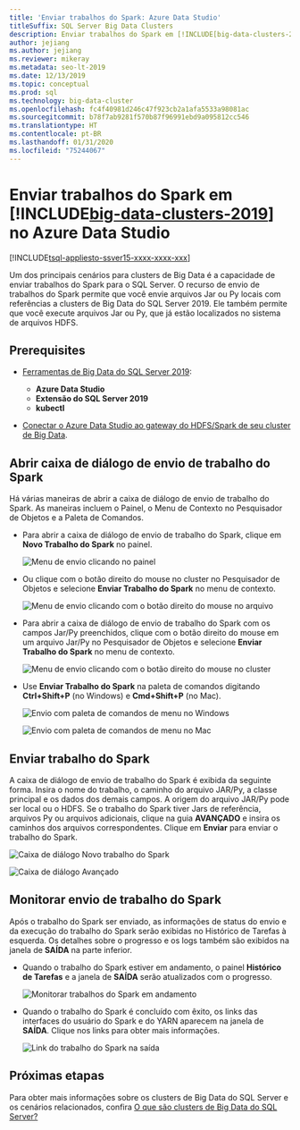```yaml
---
title: 'Enviar trabalhos do Spark: Azure Data Studio'
titleSuffix: SQL Server Big Data Clusters
description: Enviar trabalhos do Spark em [!INCLUDE[big-data-clusters-2019](../includes/ssbigdataclusters-ss-nover.md)] no Azure Data Studio.
author: jejiang
ms.author: jejiang
ms.reviewer: mikeray
ms.metadata: seo-lt-2019
ms.date: 12/13/2019
ms.topic: conceptual
ms.prod: sql
ms.technology: big-data-cluster
ms.openlocfilehash: fc4f40981d246c47f923cb2a1afa5533a98081ac
ms.sourcegitcommit: b78f7ab9281f570b87f96991ebd9a095812cc546
ms.translationtype: HT
ms.contentlocale: pt-BR
ms.lasthandoff: 01/31/2020
ms.locfileid: "75244067"
---
```

# <a name="submit-spark-jobs-on-big-data-clusters-2019-in-azure-data-studio"></a>Enviar trabalhos do Spark em [!INCLUDE[big-data-clusters-2019](../includes/ssbigdataclusters-ss-nover.md)] no Azure Data Studio

[!INCLUDE[tsql-appliesto-ssver15-xxxx-xxxx-xxx](../includes/tsql-appliesto-ssver15-xxxx-xxxx-xxx.md)]

Um dos principais cenários para clusters de Big Data é a capacidade de enviar trabalhos do Spark para o SQL Server. O recurso de envio de trabalhos do Spark permite que você envie arquivos Jar ou Py locais com referências a clusters de Big Data do SQL Server 2019. Ele também permite que você execute arquivos Jar ou Py, que já estão localizados no sistema de arquivos HDFS. 

## <a name="prerequisites"></a>Prerequisites

- [Ferramentas de Big Data do SQL Server 2019](deploy-big-data-tools.md):
   - **Azure Data Studio**
   - **Extensão do SQL Server 2019**
   - **kubectl**

- [Conectar o Azure Data Studio ao gateway do HDFS/Spark de seu cluster de Big Data](connect-to-big-data-cluster.md).

## <a name="open-spark-job-submission-dialog"></a>Abrir caixa de diálogo de envio de trabalho do Spark

Há várias maneiras de abrir a caixa de diálogo de envio de trabalho do Spark. As maneiras incluem o Painel, o Menu de Contexto no Pesquisador de Objetos e a Paleta de Comandos.

- Para abrir a caixa de diálogo de envio de trabalho do Spark, clique em **Novo Trabalho do Spark** no painel.

    ![Menu de envio clicando no painel](./media/submit-spark-job/new-spark-job.png)

- Ou clique com o botão direito do mouse no cluster no Pesquisador de Objetos e selecione **Enviar Trabalho do Spark** no menu de contexto.

    ![Menu de envio clicando com o botão direito do mouse no arquivo](./media/submit-spark-job/submit-spark-job-1.png)


- Para abrir a caixa de diálogo de envio de trabalho do Spark com os campos Jar/Py preenchidos, clique com o botão direito do mouse em um arquivo Jar/Py no Pesquisador de Objetos e selecione **Enviar Trabalho do Spark** no menu de contexto.  

    ![Menu de envio clicando com o botão direito do mouse no cluster](./media/submit-spark-job/submit-spark-job.png)

- Use **Enviar Trabalho do Spark** na paleta de comandos digitando **Ctrl+Shift+P** (no Windows) e **Cmd+Shift+P** (no Mac).

    ![Envio com paleta de comandos de menu no Windows](./media/submit-spark-job/submit-spark-job-3.png)

    ![Envio com paleta de comandos de menu no Mac](./media/submit-spark-job/submit-spark-job-4.png)
  
 
## <a name="submit-spark-job"></a>Enviar trabalho do Spark 

A caixa de diálogo de envio de trabalho do Spark é exibida da seguinte forma. Insira o nome do trabalho, o caminho do arquivo JAR/Py, a classe principal e os dados dos demais campos. A origem do arquivo JAR/Py pode ser local ou o HDFS. Se o trabalho do Spark tiver Jars de referência, arquivos Py ou arquivos adicionais, clique na guia **AVANÇADO** e insira os caminhos dos arquivos correspondentes. Clique em **Enviar** para enviar o trabalho do Spark.

![Caixa de diálogo Novo trabalho do Spark](./media/submit-spark-job/submit-spark-job-section.png)

![Caixa de diálogo Avançado](./media/submit-spark-job/submit-spark-job-section-1.png)

## <a name="monitor-spark-job-submission"></a>Monitorar envio de trabalho do Spark

Após o trabalho do Spark ser enviado, as informações de status do envio e da execução do trabalho do Spark serão exibidas no Histórico de Tarefas à esquerda. Os detalhes sobre o progresso e os logs também são exibidos na janela de **SAÍDA** na parte inferior.

- Quando o trabalho do Spark estiver em andamento, o painel **Histórico de Tarefas** e a janela de **SAÍDA** serão atualizados com o progresso.

    ![Monitorar trabalhos do Spark em andamento](./media/submit-spark-job/monitor-spark-job-submission.png)

- Quando o trabalho do Spark é concluído com êxito, os links das interfaces do usuário do Spark e do YARN aparecem na janela de **SAÍDA**. Clique nos links para obter mais informações.

    ![Link do trabalho do Spark na saída](./media/submit-spark-job/monitor-spark-job-submission-2.png)

## <a name="next-steps"></a>Próximas etapas

Para obter mais informações sobre os clusters de Big Data do SQL Server e os cenários relacionados, confira [O que são clusters de Big Data do SQL Server?](big-data-cluster-overview.md)